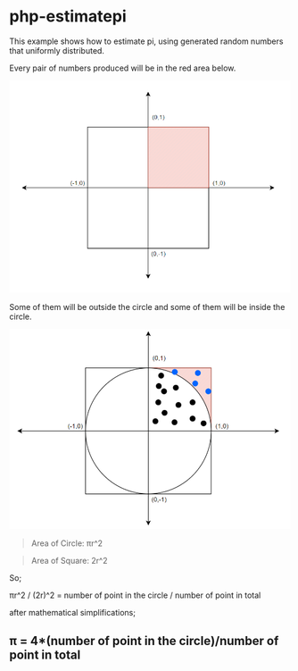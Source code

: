 # php-estimatepi
 
This example shows how to estimate pi, using generated random numbers that uniformly distributed. 

Every pair of numbers produced will be in the red area below.

![This is an image](/assets/draw-1.png)


Some of them will be outside the circle and some of them will be inside the circle.

![This is an image](/assets/draw-2.png)

>Area of Circle: πr^2

>Area of Square: 2r^2

So;

πr^2 / (2r)^2 = number of point in the circle / number of point in total 

after mathematical simplifications;

## π = 4*(number of point in the circle)/number of point in total